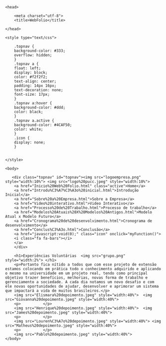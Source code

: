 <!DOCTYPE html>
<html>
    
    <head>
        
        <meta charset="utf-8">
        <title>WebFolio</title>
        
    </head>
    
    <style type="text/css">
        
        .topnav {
        background-color: #333;
        overflow: hidden;
        }
        .topnav a {
        float: left;
        display: block;
        color: #f2f2f2;
        text-align: center;
        padding: 14px 16px;
        text-decoration: none;
        font-size: 17px;
        }
        .topnav a:hover {
        background-color: #ddd;
        color: black;
        }
        .topnav a.active {
        background-color: #4CAF50;
        color: white;
        }
        .icon {
        display: none;
        }    
        
          
    </style>
    
    <body>

       <div class="topnav" id="topnav"><img src="logoempresa.png" style="width:10%"> <img src="logo%20pucc.jpeg" style="width:10%">
        <a href="Inicio%20Web%20Folio.html" class="active">Home</a>
        <a href="Introdu%C3%A7%C3%A3o%20inicial.html">Introdução Inicial</a>
        <a href="Sobre%20a%20Empresa.html">Sobre a Empresa</a>
        <a href="Video%20interativo.html">Video Interativo</a>
        <a href="Processo%20de%20Trabalho.html">Processo de trabalho</a>
        <a href="Modelos%20Atuais%20X%20Modelos%20Antigos.html">Modelo Atual x Modelo Futuro</a>
        <a href="Cronograma%20de%20desenvolvimento.html">Cronograma de desenvolvimento</a>
        <a href="Conclus%C3%A3o.html">Conclusão</a>
        <a href="javascript:void(0);" class="icon" onclick="myFunction()">
        <i class="fa fa-bars"></i>
        </a>
        </div>
   
        <h1>Experiências Voluntárias  <img src="grupo.png" style="width:2%"> </h1>
        <p>Portanto fica nítido a todos que com esse projeto de extensão estamos colocando em prática todo o conhecimento adquirido e aplicando o mesmo na universidade em um projeto real, tendo como principal objetivo trazer benefícios, melhorias, novas forma de trabalho e gerenciamento a sociedade. A cada dia notamos um novo desafio e com ele novas oportunidades de ajudar, desenvolver e aprimorar um sistema que impactará a vida de muitos brasileiros.</p>
        <img src="Elismara%20depoimento.jpeg" style="width:40%">  <img src="Giovanna%20depoimento.jpeg" style="width:40%">
        <p>          </p>
        <img src="Henrique%20depoimento.jpeg" style="width:40%">  <img src="James%20depoimento.jpeg" style="width:40%">
        <p>          </p>
        <img src="Louren%C3%A7o%20depoimento.jpeg" style="width:40%"> <img src="Matheus%20depoimento.jpeg" style="width:40%">
        <p>          </p>
        <img src="Pablo%20depoimento.jpeg" style="width:40%">
    </body>
    
</html>
